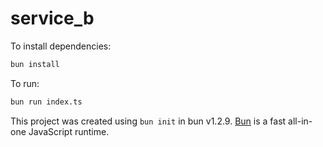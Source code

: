 # service_b

To install dependencies:

```bash
bun install
```

To run:

```bash
bun run index.ts
```

This project was created using `bun init` in bun v1.2.9. [Bun](https://bun.sh) is a fast all-in-one JavaScript runtime.
